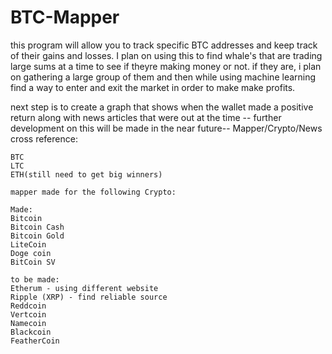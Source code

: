 # BTC-Mapper
this program will allow you to track specific BTC addresses and keep track of their gains and losses. I plan on using this to find whale's 
that are trading large sums at a time to see if theyre making money or not. if they are, i plan on gathering a large group of them and then while using machine learning find a way to enter and exit the market in order to make make profits. 


next step is to create a graph that shows when the wallet made a positive return along with news articles that were out at the time
-- further development on this will be made in the near future-- 
Mapper/Crypto/News cross reference:
~~~~
BTC
LTC
ETH(still need to get big winners) 

mapper made for the following Crypto:
~~~~~
~~~~~
Made:
Bitcoin
Bitcoin Cash
Bitcoin Gold
LiteCoin
Doge coin
BitCoin SV
~~~~~~
~~~~~~
to be made:
Etherum - using different website 
Ripple (XRP) - find reliable source
Reddcoin
Vertcoin
Namecoin
Blackcoin
FeatherCoin
~~~~~~~~

